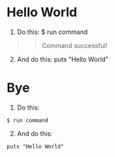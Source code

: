 # Hello World

1. Do this:
$ run command
>> Command successful!

2. And do this:
puts "Hello World"

# Bye 

1. Do this:
```
$ run command

```

2. And do this:
```
puts "Hello World"
```
